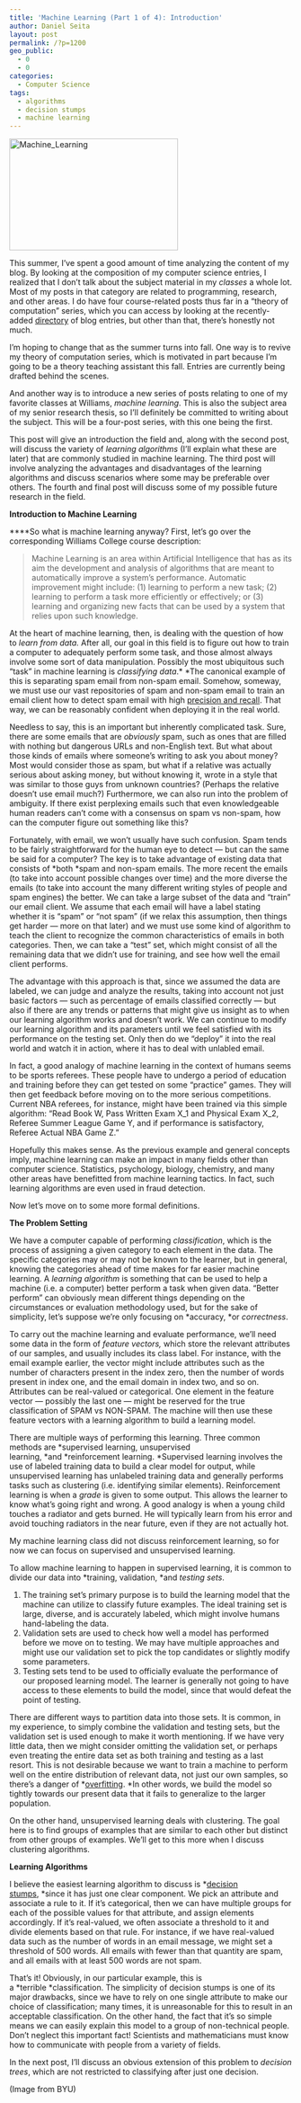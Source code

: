 ```yaml
---
title: 'Machine Learning (Part 1 of 4): Introduction'
author: Daniel Seita
layout: post
permalink: /?p=1200
geo_public:
  - 0
  - 0
categories:
  - Computer Science
tags:
  - algorithms
  - decision stumps
  - machine learning
---
```

[<img class="aligncenter size-medium wp-image-1283" alt="Machine_Learning" src="http://www.seitad.com/wp-content/uploads/2013/07/machine_learning.jpg?w=300" width="300" height="199" />][1]

This summer, I&#8217;ve spent a good amount of time analyzing the content of my blog. By looking at the composition of my computer science entries, I realized that I don&#8217;t talk about the subject material in my *classes* a whole lot. Most of my posts in that category are related to programming, research, and other areas. I do have four course-related posts thus far in a &#8220;theory of computation&#8221; series, which you can access by looking at the recently-added [directory][2] of blog entries, but other than that, there&#8217;s honestly not much.

I&#8217;m hoping to change that as the summer turns into fall. One way is to revive my theory of computation series, which is motivated in part because I&#8217;m going to be a theory teaching assistant this fall. Entries are currently being drafted behind the scenes.

And another way is to introduce a new series of posts relating to one of my favorite classes at Williams, *machine learning*. This is also the subject area of my senior research thesis, so I&#8217;ll definitely be committed to writing about the subject. This will be a four-post series, with this one being the first.

This post will give an introduction the field and, along with the second post, will discuss the variety of *learning algorithms* (I&#8217;ll explain what these are later) that are commonly studied in machine learning. The third post will involve analyzing the advantages and disadvantages of the learning algorithms and discuss scenarios where some may be preferable over others. The fourth and final post will discuss some of my possible future research in the field.

<!--more-->

**Introduction to Machine Learning**

****So what is machine learning anyway? First, let&#8217;s go over the corresponding Williams College course description:

> Machine Learning is an area within Artificial Intelligence that has as its aim the development and analysis of algorithms that are meant to automatically improve a system&#8217;s performance. Automatic improvement might include: (1) learning to perform a new task; (2) learning to perform a task more efficiently or effectively; or (3) learning and organizing new facts that can be used by a system that relies upon such knowledge.

At the heart of machine learning, then, is dealing with the question of how to *learn from data.* After all, our goal in this field is to figure out how to train a computer to adequately perform some task, and those almost always involve some sort of data manipulation. Possibly the most ubiquitous such &#8220;task&#8221; in machine learning is *classifying* *data*.* *The canonical example of this is separating spam email from non-spam email. Somehow, someway, we must use our vast repositories of spam and non-spam email to train an email client how to detect spam email with high [precision and recall][3]. That way, we can be reasonably confident when deploying it in the real world.

Needless to say, this is an important but inherently complicated task. Sure, there are some emails that are *obviously* spam, such as ones that are filled with nothing but dangerous URLs and non-English text. But what about those kinds of emails where someone&#8217;s writing to ask you about money? Most would consider those as spam, but what if a relative was actually serious about asking money, but without knowing it, wrote in a style that was similar to those guys from unknown countries? (Perhaps the relative doesn&#8217;t use email much?) Furthermore, we can also run into the problem of ambiguity. If there exist perplexing emails such that even knowledgeable human readers can&#8217;t come with a consensus on spam vs non-spam, how can the computer figure out something like this?

Fortunately, with email, we won&#8217;t usually have such confusion. Spam tends to be fairly straightforward for the human eye to detect &#8212; but can the same be said for a computer? The key is to take advantage of existing data that consists of *both *spam and non-spam emails. The more recent the emails (to take into account possible changes over time) and the more diverse the emails (to take into account the many different writing styles of people and spam engines) the better. We can take a large subset of the data and &#8220;train&#8221; our email client. We assume that each email will have a label stating whether it is &#8220;spam&#8221; or &#8220;not spam&#8221; (if we relax this assumption, then things get harder &#8212; more on that later) and we must use some kind of algorithm to teach the client to recognize the common characteristics of emails in both categories. Then, we can take a &#8220;test&#8221; set, which might consist of all the remaining data that we didn&#8217;t use for training, and see how well the email client performs.

The advantage with this approach is that, since we assumed the data are labeled, we can judge and analyze the results, taking into account not just basic factors &#8212; such as percentage of emails classified correctly &#8212; but also if there are any trends or patterns that might give us insight as to when our learning algorithm works and doesn&#8217;t work. We can continue to modify our learning algorithm and its parameters until we feel satisfied with its performance on the testing set. Only then do we &#8220;deploy&#8221; it into the real world and watch it in action, where it has to deal with unlabled email.

In fact, a good analogy of machine learning in the context of humans seems to be sports referees. These people have to undergo a period of education and training before they can get tested on some &#8220;practice&#8221; games. They will then get feedback before moving on to the more serious competitions. Current NBA referees, for instance, might have been trained via this simple algorithm: &#8220;Read Book W, Pass Written Exam X\_1 and Physical Exam X\_2, Referee Summer League Game Y, and if performance is satisfactory, Referee Actual NBA Game Z.&#8221;

Hopefully this makes sense. As the previous example and general concepts imply, machine learning can make an impact in many fields other than computer science. Statistics, psychology, biology, chemistry, and many other areas have benefitted from machine learning tactics. In fact, such learning algorithms are even used in fraud detection.

Now let&#8217;s move on to some more formal definitions.

**The Problem Setting**

We have a computer capable of performing *classification*, which is the process of assigning a given category to each element in the data. The specific categories may or may not be known to the learner, but in general, knowing the categories ahead of time makes for far easier machine learning. A *learning algorithm* is something that can be used to help a machine (i.e. a computer) better perform a task when given data. &#8220;Better perform&#8221; can obviously mean different things depending on the circumstances or evaluation methodology used, but for the sake of simplicity, let&#8217;s suppose we&#8217;re only focusing on *accuracy, *or *correctness*.

To carry out the machine learning and evaluate performance, we&#8217;ll need some data in the form of *feature vectors,* which store the relevant attributes of our samples, and usually includes its class label. For instance, with the email example earlier, the vector might include attributes such as the number of characters present in the index zero, then the number of words present in index one, and the email domain in index two, and so on. Attributes can be real-valued or categorical. One element in the feature vector &#8212; possibly the last one &#8212; might be reserved for the true classification of SPAM vs NON-SPAM. The machine will then use these feature vectors with a learning algorithm to build a learning model.

There are multiple ways of performing this learning. Three common methods are *supervised learning, unsupervised learning, *and *reinforcement learning. *Supervised learning involves the use of labeled training data to build a clear model for output, while unsupervised learning has unlabeled training data and generally performs tasks such as clustering (i.e. identifying similar elements). Reinforcement learning is when a *grade* is given to some output. This allows the learner to know what&#8217;s going right and wrong. A good analogy is when a young child touches a radiator and gets burned. He will typically learn from his error and avoid touching radiators in the near future, even if they are not actually hot.

My machine learning class did not discuss reinforcement learning, so for now we can focus on supervised and unsupervised learning.

To allow machine learning to happen in supervised learning, it is common to divide our data into *training, validation, *and *testing sets*.

  1. The training set&#8217;s primary purpose is to build the learning model that the machine can utilize to classify future examples. The ideal training set is large, diverse, and is accurately labeled, which might involve humans hand-labeling the data.
  2. Validation sets are used to check how well a model has performed before we move on to testing. We may have multiple approaches and might use our validation set to pick the top candidates or slightly modify some parameters.
  3. Testing sets tend to be used to officially evaluate the performance of our proposed learning model. The learner is generally not going to have access to these elements to build the model, since that would defeat the point of testing.

There are different ways to partition data into those sets. It is common, in my experience, to simply combine the validation and testing sets, but the validation set is used enough to make it worth mentioning. If we have very little data, then we might consider omitting the validation set, or perhaps even treating the entire data set as both training and testing as a last resort. This is not desirable because we want to train a machine to perform well on the entire distribution of relevant data, not just our own samples, so there&#8217;s a danger of *[overfitting][4]. *In other words, we build the model so tightly towards our present data that it fails to generalize to the larger population.

On the other hand, unsupervised learning deals with clustering. The goal here is to find groups of examples that are similar to each other but distinct from other groups of examples. We&#8217;ll get to this more when I discuss clustering algorithms.

*<span class="Apple-style-span" style="font-style:normal;"><strong>Learning Algorithms</strong></span>*

I believe the easiest learning algorithm to discuss is *[decision stumps][5], *since it has just one clear component. We pick an attribute and associate a rule to it. If it&#8217;s categorical, then we can have multiple groups for each of the possible values for that attribute, and assign elements accordingly. If it&#8217;s real-valued, we often associate a threshold to it and divide elements based on that rule. For instance, if we have real-valued data such as the number of words in an email message, we might set a threshold of 500 words. All emails with fewer than that quantity are spam, and all emails with at least 500 words are not spam.

That&#8217;s it! Obviously, in our particular example, this is a *terrible *classification. The simplicity of decision stumps is one of its major drawbacks, since we have to rely on one single attribute to make our choice of classification; many times, it is unreasonable for this to result in an acceptable classification. On the other hand, the fact that it&#8217;s so simple means we can easily explain this model to a group of non-technical people. Don&#8217;t neglect this important fact! Scientists and mathematicians must know how to communicate with people from a variety of fields.

In the next post, I&#8217;ll discuss an obvious extension of this problem to *decision trees*, which are not restricted to classifying after just one decision.

(Image from BYU)

 [1]: http://www.seitad.com/wp-content/uploads/2013/07/machine_learning.jpg
 [2]: http://seitad.wordpress.com/detailed-directory-of-blog-entries/
 [3]: http://en.wikipedia.org/wiki/Precision_and_recall
 [4]: http://en.wikipedia.org/wiki/Overfitting
 [5]: http://en.wikipedia.org/wiki/Decision_stump